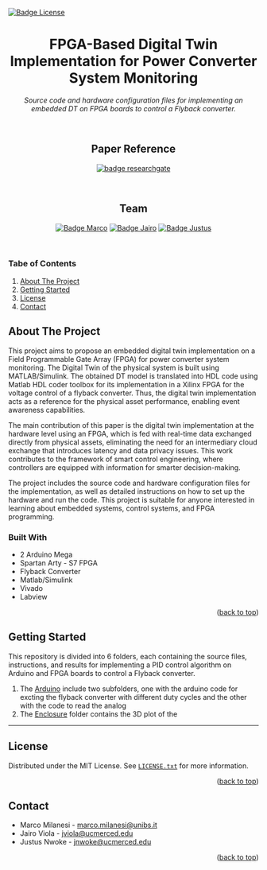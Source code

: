 [![Badge License]][license]

<a name="readme-top"></a>

<div align = center>

# FPGA-Based Digital Twin Implementation for Power Converter System Monitoring

_Source code and hardware configuration files for implementing an embedded DT on FPGA boards to control a Flyback converter._

<br>

## Paper Reference
[![badge researchgate]][paper]

<br>

## Team

[![Badge Marco]][marco]
[![Badge Jairo]][jairo]
[![Badge Justus]][justus]

<br>

<div align = left>

<!-- TABLE OF CONTENTS -->
### Tabe of Contents
 <ol>
    <li>
      <a href="#about-the-project">About The Project</a>
    </li>
    <li>
      <a href="#getting-started">Getting Started</a>
    </li>
    <li><a href="#license">License</a></li>
    <li><a href="#contact">Contact</a></li>
</ol>




<!-- ABOUT THE PROJECT -->
## About The Project
This project aims to propose an embedded digital twin implementation on a Field Programmable Gate Array (FPGA) for power converter system monitoring. The Digital Twin of the physical system is built using MATLAB/Simulink. The obtained DT model is translated into HDL code using Matlab HDL coder toolbox for its implementation in a Xilinx FPGA for the voltage control of a flyback converter. Thus,  the digital twin implementation acts as a reference for the physical asset performance, enabling event awareness capabilities.

The main contribution of this paper is the digital twin implementation at the hardware level using an FPGA, which is fed with real-time data exchanged directly from physical assets, eliminating the need for an intermediary cloud exchange that introduces latency and data privacy issues. This work contributes to the framework of smart control engineering, where controllers are equipped with information for smarter decision-making.

The project includes the source code and hardware configuration files for the implementation, as well as detailed instructions on how to set up the hardware and run the code. This project is suitable for anyone interested in learning about embedded systems, control systems, and FPGA programming.

<div align = left>

### Built With

* 2 Arduino Mega
* Spartan Arty - S7 FPGA
* Flyback Converter
* Matlab/Simulink
* Vivado
* Labview


<p align="right">(<a href="#readme-top">back to top</a>)</p>



<!-- GETTING STARTED -->
## Getting Started
This repository is divided into 6 folders, each containing the source files, instructions, and results for implementing a PID control algorithm on Arduino and FPGA boards to control a Flyback converter.

1) The <a href=https://github.com/marco-milanesi/FlybackConverter-FPGA-based-Digital-Twin/tree/main/Arduino>Arduino</a> include two subfolders, one with the arduino code for excting the flyback converter with different duty cycles and the other with the code to read the analog
2) The <a href=https://github.com/marco-milanesi/PID-MotorControl/tree/main/FPGA_source>Enclosure</a> folder contains the 3D plot of the  



 * * * 



<!-- LICENSE -->
## License

Distributed under the MIT License. See <a href=https://github.com/marco-milanesi/FlybackConverter-FPGA-based-Digital-Twin/blob/main/LICENSE>`LICENSE.txt`</a>  for more information.

<p align="right">(<a href="#readme-top">back to top</a>)</p>



<!-- CONTACT -->
## Contact

- Marco Milanesi - <a href = "mailto: marco.milanesi@unibs.it">marco.milanesi@unibs.it</a>
- Jairo Viola - <a href = "mailto: jviola@ucmerced.edu">jviola@ucmerced.edu</a>
- Justus Nwoke - <a href = "mailto: jnwoke@ucmerced.edu">jnwoke@ucmerced.edu</a>


<p align="right">(<a href="#readme-top">back to top</a>)</p>


<!----------------------------------------------------------------------------->

[marco]: https://github.com/marco-milanesi
[jairo]: https://github.com/tartanus
[justus]: https://github.com/jnwok
[paper]: https://www.researchgate.net/publication/376847994_FPGA-Based_Digital_Twin_Implementation_for_Power_Converter_System_Monitoring

[license]: LICENSE

<!---------------------------------{ Badges }---------------------------------->

[badge license]: https://img.shields.io/badge/License-MIT-yellow.svg?style=for-the-badge
[badge marco]: https://img.shields.io/badge/Marco_Milanesi-2930c1?style=for-the-badge
[badge jairo]: https://img.shields.io/badge/Jairo_Viola-2930c1?style=for-the-badge
[badge justus]: https://img.shields.io/badge/Justus_Nwoke-2930c1?style=for-the-badge
[badge researchgate]: https://img.shields.io/badge/ResearchGate-00CCBB?style=for-the-badge&logo=ResearchGate&logoColor=white